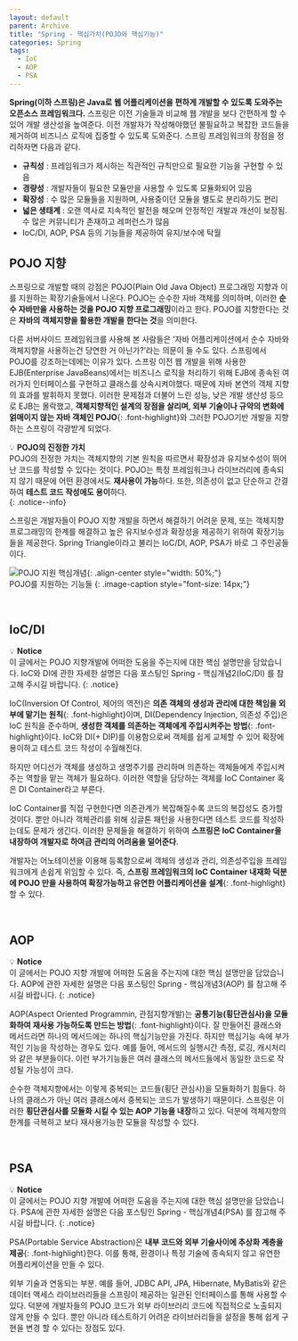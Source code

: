 ```yaml
---
layout: default
parent: Archive
title: "Spring - 핵심가치(POJO와 핵심기능)"
categories: Spring
tags:
  - IoC
  - AOP
  - PSA
---  
```


**Spring(이하 스프링)은 Java로 웹 어플리케이션을 편하게 개발할 수 있도록 도와주는 오픈소스 프레임워크다.** 스프링은 이전 기술들과 비교해 웹 개발을 보다 간편하게 할 수 있어 개발 생산성을 높여준다. 이전 개발자가 작성해야했던 불필요하고 복잡한 코드들을 제거하여 비즈니스 로직에 집중할 수 있도록 도와준다. 스프링 프레임워크의 장점을 정리하자면 다음과 같다.

- **규칙성** : 프레임워크가 제시하는 직관적인 규칙만으로 필요한 기능을 구현할 수 있음
- **경량성** : 개발자들이 필요한 모듈만을 사용할 수 있도록 모듈화되어 있음
- **확장성** : 수 많은 모듈들을 지원하며, 사용중이던 모듈을 별도로 분리하기도 편리
- **넓은 생태계** : 오랜 역사로 지속적인 발전을 해오며 안정적인 개발과 개선이 보장됨. 수 많은 커뮤니티가 존재하고 레퍼런스가 많음
- IoC/DI, AOP, PSA 등의 기능들을 제공하여 유지/보수에 탁월

## POJO 지향

스프링으로 개발할 때의 강점은 POJO(Plain Old Java Object) 프로그래밍 지향과 이를 지원하는 확장기술들에서 나온다. POJO는 순수한 자바 객체를 의미하며, 이러한 **순수 자바만을 사용하는 것을 POJO 지향 프로그래밍**이라고 한다. POJO를 지향한다는 것은 **자바의 객체지향을 활용한 개발을 한다는 것**을 의미한다.

다른 서버사이드 프레임워크를 사용해 본 사람들은 ‘자바 어플리케이션에서 순수 자바와 객체지향을 사용하는건 당연한 거 아닌가?’라는 의문이 들 수도 있다. 스프링에서 POJO를 강조하는데에는 이유가 있다. 스프링 이전 웹 개발을 위해 사용한 EJB(Enterprise JavaBeans)에서는 비즈니스 로직을 처리하기 위해 EJB에 종속된 여러가지 인터페이스를 구현하고 클래스를 상속시켜야했다. 때문에 자바 본연의 객체 지향의 효과를 발휘하지 못했다. 이러한 문제점과 더불어 느린 성능, 낮은 개발 생산성 등으로 EJB는 몰락했고, **객체지향적인 설계의 장점을 살리며, 외부 기술이나 규약의 변화에 얽매이지 않는 자바 객체인 POJO**{: .font-highlight}와 그러한 POJO기반 개발을 지향하는 스프링이 각광받게 되었다.


💡 **POJO의 진정한 가치**  
POJO의 진정한 가치는 객체지향의 기본 원칙을 따르면서 확장성과 유지보수성이 뛰어난 코드를 작성할 수 있다는 것이다. POJO는 특정 프레임워크나 라이브러리에 종속되지 않기 때문에 어떤 환경에서도 **재사용이 가능**하다. 또한, 의존성이 없고 단순하고 간결하여 **테스트 코드 작성에도 용이**하다.  
{: .notice--info}

스프링은 개발자들이 POJO 지향 개발을 하면서 해결하기 어려운 문제, 또는 객체지향 프로그래밍의 한계를 해결하고 높은 유지보수성과 확장성을 제공하기 위하여 확장기능들을 제공한다. Spring Triangle이라고 불리는 IoC/DI, AOP, PSA가 바로 그 주인공들이다.  

![POJO 지원 핵심개념](https://user-images.githubusercontent.com/52196792/231714313-4678b006-a16b-4846-89e5-4d629cb5d1b2.png){: .align-center style="width: 50%;"}  
POJO를 지원하는 기능들
{: .image-caption style="font-size: 14px;"}  

<br />  

## IoC/DI
💡 **Notice**  
이 글에서는 POJO 지향개발에 어떠한 도움을 주는지에 대한 핵심 설명만을 담았습니다.
IoC와 DI에 관한 자세한 설명은 다음 포스팅인 Spring - 핵심개념2(IoC/DI) 를 참고해 주시길 바랍니다.
{: .notice}


IoC(Inversion Of Control, 제어의 역전)은 **의존 객체의 생성과 관리에 대한 책임을 외부에 맡기는 원칙**{: .font-highlight}이며, DI(Dependency Injection, 의존성 주입)은 IoC 원칙을 준수하며, **생성한 객체를 의존하는 객체에게 주입시켜주는 방법**{: .font-highlight}이다. IoC와 DI(+ DIP)를 이용함으로써 객체를 쉽게 교체할 수 있어 확장에 용이하고 테스트 코드 작성이 수월해진다.

하지만 어디선가 객체를 생성하고 생명주기를 관리하며 의존하는 객체들에게 주입시켜주는 역할을 맡는 객체가 필요하다. 이러한 역할을 담당하는 객체를 IoC Container 혹은 DI Container라고 부른다. 

IoC Container를 직접 구현한다면 의존관계가 복잡해질수록 코드의 복잡성도 증가할 것이다. 뿐만 아니라 객체관리를 위해 싱글톤 패턴을 사용한다면 테스트 코드를 작성하는데도 문제가 생긴다. 이러한 문제들을 해결하기 위하여 **스프링은 IoC Container을 내장하여 개발자로 하여금 관리의 어려움을 덜어준다**.

개발자는 어노테이션을 이용해 등록함으로써 객체의 생성과 관리, 의존성주입을 프레임워크에게 손쉽게 위임할 수 있다. 즉, **스프링 프레임워크의 IoC Container 내재화 덕분에  POJO 만을 사용하여 확장가능하고 유연한 어플리케이션을 설계**{: .font-highlight}할 수 있다.


<br />  

## AOP

💡 **Notice**  
이 글에서는 POJO 지향 개발에 어떠한 도움을 주는지에 대한 핵심 설명만을 담았습니다.
AOP에 관한 자세한 설명은 다음 포스팅인 Spring - 핵심개념3(AOP) 를 참고해 주시길 바랍니다.
{: .notice}

AOP(Aspect Oriented Programmin, 관점지향개발)는 **공통기능(횡단관심사)을 모듈화하여 재사용 가능하도록 만드는 방법**{: .font-highlight}이다. 잘 만들어진 클래스와 메서드라면 하나의 메서드에는 하나의 핵심기능만을 가진다. 하지만 핵심기능 속에 부가적인 기능을 작성하는 경우도 있다. 예를 들어, 메서드의 실행시간 측정, 로깅, 캐시처리와 같은 부분들이다. 이런 부가기능들은 여러 클래스의 메서드들에서 동일한 코드로 작성될 가능성이 크다. 

순수한 객체지향에서는 이렇게 중복되는 코드들(횡단 관심사)을 모듈화하기 힘들다. 하나의 클래스가 아닌 여러 클래스에서 중복되는 코드가 발생하기 때문이다. 스프링은 이러한 **횡단관심사를 모듈화 시킬 수 있는 AOP 기능을 내장**하고 있다. 덕분에 객체지향의 한계를 극복하고 보다 재사용가능한 모듈을 작성할 수 있다.


<br />  

## PSA

💡 **Notice**  
이 글에서는 POJO 지향 개발에 어떠한 도움을 주는지에 대한 핵심 설명만을 담았습니다.
PSA에 관한 자세한 설명은 다음 포스팅인 Spring - 핵심개념4(PSA) 를 참고해 주시길 바랍니다.
{: .notice}

PSA(Portable Service Abstraction)은 **내부 코드와 외부 기술사이에 추상화 계층을 제공**{: .font-highlight}한다. 이를 통해, 환경이나 특정 기술에 종속되지 않고 유연한 어플리케이션을 만들 수 있다. 

외부 기술과 연동되는 부분. 예를 들어, JDBC API, JPA, Hibernate, MyBatis와 같은 데이터 액세스 라이브러리들을 스프링이 제공하는 일관된 인터페이스를 통해 사용할 수 있다. 덕분에 개발자들의 POJO 코드가 외부 라이브러리 코드에 직접적으로 노출되지 않게 만들 수 있다. 뿐만 아니라 테스트하기 어려운 라이브러리들을 설정을 통해 쉽게 구현을 변경 할 수 있다는 장점도 있다.

<br />  